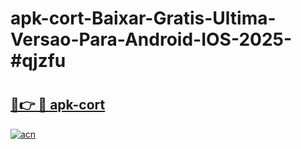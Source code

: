 # apk-cort-Baixar-Gratis-Ultima-Versao-Para-Android-IOS-2025-#qjzfu

# <h2><a href="https://ainizakaria.my?title=apk-cort&ref=25M">🔗👉 🔴 apk-cort</a></h2>

[![acn](https://github.com/user-attachments/assets/0f9c940e-d8b0-45ae-aac7-cd30a18b3e1c)](https://ainizakaria.my?title=apk-cort&ref=25M)

